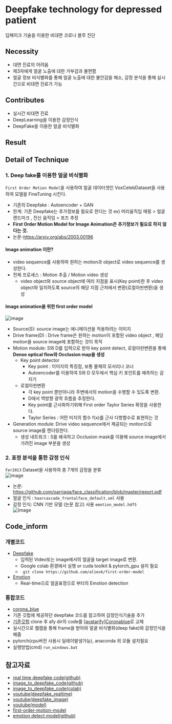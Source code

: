 # Deepfake technology for depressed patient  
딥페이크 기술을 이용한 비대면 코로나 블루 진단

## Necessity
- 대면 진료의 어려움
- 제3자에게 얼굴 노출에 대한 거부감과 불편함
- 얼굴 정보 비식별화를 통해 얼굴 노출에 대한 불안감을 해소, 감정 분석을 통해 실시간으로 비대면 진료가 가능 

## Contributes
- 실시간 비대면 진료
- DeepLearning을 이용한 감정인식
- DeepFake을 이용한 얼굴 비식별화
## Result 


## Detail of Technique
### 1. Deep fake를 이용한 얼굴 비식별화
 ```First Order Motion Model```을 사용하여 얼굴 데이터셋인 VoxCelebDataset을 사용하여 모델을 FineTuning 시킨다.
- 기존의 Deepfake : Autoencoder + GAN
- 한계: 기존 Deepfake는 추가정보를 필요로 한다는 것 ex) 머리움직임 매핑 > 얼굴 랜드마크 , 전신 움직임 > 포즈 추정
- **First Order Motion Model for Image Animation은 추가정보가 필요로 하지 않다는 것.**
 - 논문-https://arxiv.org/abs/2003.00196 
#### Image animation 이란?
- video sequence를 사용하여 원하는 motion과 object로 video sequence를 생성한다. 
- 전체 프로세스 : Motion 추출 / Motion video 생성
  - video object와 source object에 여러 지점을 표시(Key point)한 후 video object와 일치하도록 source의 해당 지점 근처에서 변환(로컬아핀변환)을 생성

#### Image animation을 위한 first order model
![image](https://user-images.githubusercontent.com/70633080/147919500-6ab1af0c-5392-4160-baba-2aaf4e44ff3b.png)
- Source(S): source image는 애니메이션을 적용하려는 이미지
- Drive frame(D) : Drive frame은 원하는 motion이 포함된 video object , 해당 motion을 source image에 포함하는 것이 목적
- Motion module: S와 D를 입력으로 받아 key point detect, 로컬아핀변환을 통해 **Dense optical flow와 Occlusion map을 생성**
   - Key point detector 
        - Key point : 이미지의 특징점, 보통 물체의 모서리나 코너 
        - Autoencoder를 이용하여 S와 D 모두에서 핵심 키 포인트를 예측하는 감지기 
   - 로컬아핀변환
        - 각 key point 뿐만아니라 주변에서의 motion을 수행할 수 있도록 변환. 
        - D에서 역방향 광학 흐름을 추정한다. 
        - Key point를 근사화하기위해 First order Taylor Series 확장을 사용한다.
        - Taylor Series : 어떤 미지의 함수 f(x)를 근사 다항함수로 표현하는 것 
- Generation module: Drive video sequence에서 제공되는 motion으로 source image를 렌더링한다. 
    - 생성 네트워크 : S를 왜곡하고 Occlusion mask를 이용해 source image에서 가려진 image 부분을 생성

   
### 2. 표정 분석을 통한 감정 인식
```Fer2013``` Dataset을 사용하여 총 7개의 감정을 분류\
![image](https://user-images.githubusercontent.com/70633080/147924377-6321b905-7a1b-4349-9fe8-7013c441f662.png)
- 논문: https://github.com/oarriaga/face_classification/blob/master/report.pdf
- 얼굴 인식 : ```haarcascade_frontalface_default.xml``` 사용
- 감정 인식: CNN 기반 모델 (논문 참고) 사용 ```emotion_model.hdf5``` \
![image](https://user-images.githubusercontent.com/70633080/147922923-c6be8db4-52fa-49e1-8f81-656837be6ec6.png)



## Code_inform
### 개별코드
- [Deepfake](https://github.com/ShrimpSnack/DeepFake_project/blob/main/code/Deepfake_face.ipynb)
  - 입력된 Video또는 image에서의 얼굴을 target image로 변환.
  - Google colab 환경에서 실행 or cuda toolkit & pytorch_gpu 설치 필요
  - ``` git clone https://github.com/alievk/first-order-model```
- [Emotion](https://github.com/ShrimpSnack/DeepFake_project/blob/main/code/Emotion.ipynb)
  - Real-time으로 얼굴표정으로 부터의 Emotion detection
### 통합코드
- [corona_blue](https://github.com/sugyeong-yu/DeepFake_project/tree/main/code/%5Bavatarify%5DCoronablue)
 - 기존 깃헙에 제공하던 deepfake 코드를 참고하여 감정인식기술을 추가
 - [기존깃헙](https://github.com/sugyeong-yu/avatarify-python) clone 후 afy dir의 code를 [[avatarify]Coronablue](https://github.com/sugyeong-yu/DeepFake_project/tree/main/code/%5Bavatarify%5DCoronablue)로 교체
 - 실시간으로 웹캠을 통해 frame을 받아와 얼굴 비식별화(deep fake)와 감정인식을 해줌
 - pytorch(cpu버전 사용시 딜레이발생가능), anaconda 외 모듈 설치필요
- 실행방법(cmd) ``` run_windows.bat ```

## 참고자료
- [real time deepfake code(github)](https://github.com/sugyeong-yu/avatarify-python)
- [image_to_deepfake_code(github)](https://github.com/alievk/first-order-model)
- [image_to_deepfake_code(colab)](https://colab.research.google.com/drive/1EwBV9XAmiXRFQ5WDa-k-sE4ZKRvDQU4j?usp=sharing)
- [youtube(deepfake_realtime)](https://www.youtube.com/watch?v=ItA_24srjyI&t=598s)
- [youtube(deepfake_image)](https://www.youtube.com/watch?v=sKDPunhmzkk)
- [youtube(model)](https://youtu.be/u-0cQ-grXBQ)
- [first-order-motion-model](https://rubikscode.net/2020/05/25/create-deepfakes-in-5-minutes-with-first-order-model-method/)
- [emotion detect model(github)](https://github.com/petercunha/Emotion)
